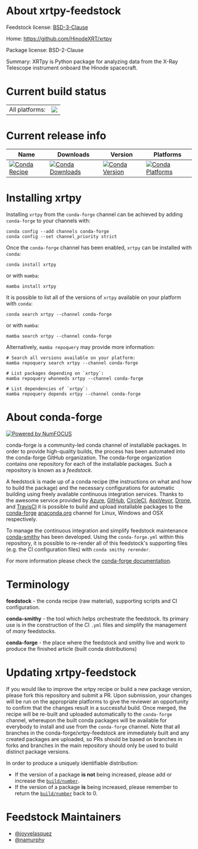 About xrtpy-feedstock
=====================

Feedstock license: [BSD-3-Clause](https://github.com/conda-forge/xrtpy-feedstock/blob/main/LICENSE.txt)

Home: https://github.com/HinodeXRT/xrtpy

Package license: BSD-2-Clause

Summary: XRTpy is Python package for analyzing data from the X-Ray Telescope instrument onboard the Hinode spacecraft.

Current build status
====================


<table><tr><td>All platforms:</td>
    <td>
      <a href="https://dev.azure.com/conda-forge/feedstock-builds/_build/latest?definitionId=17927&branchName=main">
        <img src="https://dev.azure.com/conda-forge/feedstock-builds/_apis/build/status/xrtpy-feedstock?branchName=main">
      </a>
    </td>
  </tr>
</table>

Current release info
====================

| Name | Downloads | Version | Platforms |
| --- | --- | --- | --- |
| [![Conda Recipe](https://img.shields.io/badge/recipe-xrtpy-green.svg)](https://anaconda.org/conda-forge/xrtpy) | [![Conda Downloads](https://img.shields.io/conda/dn/conda-forge/xrtpy.svg)](https://anaconda.org/conda-forge/xrtpy) | [![Conda Version](https://img.shields.io/conda/vn/conda-forge/xrtpy.svg)](https://anaconda.org/conda-forge/xrtpy) | [![Conda Platforms](https://img.shields.io/conda/pn/conda-forge/xrtpy.svg)](https://anaconda.org/conda-forge/xrtpy) |

Installing xrtpy
================

Installing `xrtpy` from the `conda-forge` channel can be achieved by adding `conda-forge` to your channels with:

```
conda config --add channels conda-forge
conda config --set channel_priority strict
```

Once the `conda-forge` channel has been enabled, `xrtpy` can be installed with `conda`:

```
conda install xrtpy
```

or with `mamba`:

```
mamba install xrtpy
```

It is possible to list all of the versions of `xrtpy` available on your platform with `conda`:

```
conda search xrtpy --channel conda-forge
```

or with `mamba`:

```
mamba search xrtpy --channel conda-forge
```

Alternatively, `mamba repoquery` may provide more information:

```
# Search all versions available on your platform:
mamba repoquery search xrtpy --channel conda-forge

# List packages depending on `xrtpy`:
mamba repoquery whoneeds xrtpy --channel conda-forge

# List dependencies of `xrtpy`:
mamba repoquery depends xrtpy --channel conda-forge
```


About conda-forge
=================

[![Powered by
NumFOCUS](https://img.shields.io/badge/powered%20by-NumFOCUS-orange.svg?style=flat&colorA=E1523D&colorB=007D8A)](https://numfocus.org)

conda-forge is a community-led conda channel of installable packages.
In order to provide high-quality builds, the process has been automated into the
conda-forge GitHub organization. The conda-forge organization contains one repository
for each of the installable packages. Such a repository is known as a *feedstock*.

A feedstock is made up of a conda recipe (the instructions on what and how to build
the package) and the necessary configurations for automatic building using freely
available continuous integration services. Thanks to the awesome service provided by
[Azure](https://azure.microsoft.com/en-us/services/devops/), [GitHub](https://github.com/),
[CircleCI](https://circleci.com/), [AppVeyor](https://www.appveyor.com/),
[Drone](https://cloud.drone.io/welcome), and [TravisCI](https://travis-ci.com/)
it is possible to build and upload installable packages to the
[conda-forge](https://anaconda.org/conda-forge) [anaconda.org](https://anaconda.org/)
channel for Linux, Windows and OSX respectively.

To manage the continuous integration and simplify feedstock maintenance
[conda-smithy](https://github.com/conda-forge/conda-smithy) has been developed.
Using the ``conda-forge.yml`` within this repository, it is possible to re-render all of
this feedstock's supporting files (e.g. the CI configuration files) with ``conda smithy rerender``.

For more information please check the [conda-forge documentation](https://conda-forge.org/docs/).

Terminology
===========

**feedstock** - the conda recipe (raw material), supporting scripts and CI configuration.

**conda-smithy** - the tool which helps orchestrate the feedstock.
                   Its primary use is in the construction of the CI ``.yml`` files
                   and simplify the management of *many* feedstocks.

**conda-forge** - the place where the feedstock and smithy live and work to
                  produce the finished article (built conda distributions)


Updating xrtpy-feedstock
========================

If you would like to improve the xrtpy recipe or build a new
package version, please fork this repository and submit a PR. Upon submission,
your changes will be run on the appropriate platforms to give the reviewer an
opportunity to confirm that the changes result in a successful build. Once
merged, the recipe will be re-built and uploaded automatically to the
`conda-forge` channel, whereupon the built conda packages will be available for
everybody to install and use from the `conda-forge` channel.
Note that all branches in the conda-forge/xrtpy-feedstock are
immediately built and any created packages are uploaded, so PRs should be based
on branches in forks and branches in the main repository should only be used to
build distinct package versions.

In order to produce a uniquely identifiable distribution:
 * If the version of a package **is not** being increased, please add or increase
   the [``build/number``](https://docs.conda.io/projects/conda-build/en/latest/resources/define-metadata.html#build-number-and-string).
 * If the version of a package **is** being increased, please remember to return
   the [``build/number``](https://docs.conda.io/projects/conda-build/en/latest/resources/define-metadata.html#build-number-and-string)
   back to 0.

Feedstock Maintainers
=====================

* [@joyvelasquez](https://github.com/joyvelasquez/)
* [@namurphy](https://github.com/namurphy/)

